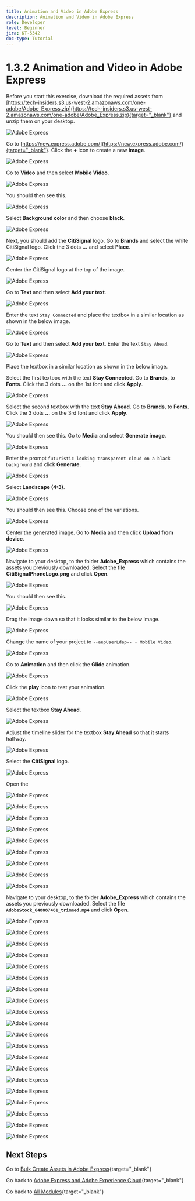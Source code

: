 ```yaml
---
title: Animation and Video in Adobe Express
description: Animation and Video in Adobe Express
role: Developer
level: Beginner
jira: KT-5342
doc-type: Tutorial
---
```

# 1.3.2 Animation and Video in Adobe Express

Before you start this exercise, download the required assets from [https://tech-insiders.s3.us-west-2.amazonaws.com/one-adobe/Adobe_Express.zip](https://tech-insiders.s3.us-west-2.amazonaws.com/one-adobe/Adobe_Express.zip){target="_blank"} and unzip them on your desktop.

![Adobe Express](./images/expressassets.png)

Go to [https://new.express.adobe.com/](https://new.express.adobe.com/){target="_blank"}. Click the **+** icon to create a new **image**.

![Adobe Express](./images/expressv1.png)

Go to **Video** and then select **Mobile Video**.

![Adobe Express](./images/expressv2.png)

You should then see this.

![Adobe Express](./images/expressv3.png)

Select **Background color** and then choose **black**.

![Adobe Express](./images/expressv4.png)

Next, you should add the **CitiSignal** logo. Go to **Brands** and select the white CitiSignal logo. Click the 3 dots **...** and select **Place**.

![Adobe Express](./images/expressv6.png)

Center the CitiSignal logo at the top of the image.

![Adobe Express](./images/expressv7.png)

Go to **Text** and then select **Add your text**.

![Adobe Express](./images/expressv8.png)

Enter the text `Stay Connected` and place the textbox in a similar location as shown in the below image.

![Adobe Express](./images/expressv9.png)

Go to **Text** and then select **Add your text**. Enter the text `Stay Ahead`.

![Adobe Express](./images/expressv10.png)

Place the textbox in a similar location as shown in the below image. 

Select the first textbox with the text **Stay Connected**. Go to **Brands**, to **Fonts**. Click the 3 dots **...** on the 1st font and click **Apply**.

![Adobe Express](./images/expressv11.png)

Select the second textbox with the text **Stay Ahead**. Go to **Brands**, to **Fonts**. Click the 3 dots **...** on the 3rd font and click **Apply**.

![Adobe Express](./images/expressv12.png)

You should then see this. Go to **Media** and select **Generate image**.

![Adobe Express](./images/expressv13.png)

Enter the prompt `futuristic looking transparent cloud on a black background` and click **Generate**.

![Adobe Express](./images/expressv16.png)

Select **Landscape (4:3)**.

![Adobe Express](./images/expressv15.png)

You should then see this. Choose one of the variations.

![Adobe Express](./images/expressv17.png)

Center the generated image. Go to **Media** and then click **Upload from device**.

![Adobe Express](./images/expressv18.png)

Navigate to your desktop, to the folder **Adobe_Express** which contains the assets you previously downloaded. Select the file **CitiSignalPhoneLogo.png** and click **Open**.

![Adobe Express](./images/expressv19.png)

You should then see this.

![Adobe Express](./images/expressv20.png)

Drag the image down so that it looks similar to the below image.

![Adobe Express](./images/expressv21.png)

Change the name of your project to `--aepUserLdap-- - Mobile Video`.

![Adobe Express](./images/expressv22.png)

Go to **Animation** and then click the **Glide** animation.

![Adobe Express](./images/expressv23.png)

Click the **play** icon to test your animation.

![Adobe Express](./images/expressv24.png)

Select the textbox **Stay Ahead**.

![Adobe Express](./images/expressv25.png)

Adjust the timeline slider for the textbox **Stay Ahead** so that it starts halfway.

![Adobe Express](./images/expressv26.png)

Select the **CitiSignal** logo.

![Adobe Express](./images/expressv27.png)

Open the 

![Adobe Express](./images/expressv28.png)



![Adobe Express](./images/expressv29.png)



![Adobe Express](./images/expressv30.png)



![Adobe Express](./images/expressv31.png)



![Adobe Express](./images/expressv32.png)



![Adobe Express](./images/expressv33.png)



![Adobe Express](./images/expressv34.png)



![Adobe Express](./images/expressv35.png)



![Adobe Express](./images/expressv36.png)

Navigate to your desktop, to the folder **Adobe_Express** which contains the assets you previously downloaded. Select the file **`AdobeStock_648887461_trimmed.mp4`** and click **Open**.

![Adobe Express](./images/expressv37.png)



![Adobe Express](./images/expressv40.png)



![Adobe Express](./images/expressv41.png)



![Adobe Express](./images/expressv42.png)



![Adobe Express](./images/expressv43.png)



![Adobe Express](./images/expressv44.png)



![Adobe Express](./images/expressv45.png)



![Adobe Express](./images/expressv46.png)



![Adobe Express](./images/expressv47.png)



![Adobe Express](./images/expressv48.png)



![Adobe Express](./images/expressv49.png)



![Adobe Express](./images/expressv50.png)



![Adobe Express](./images/expressv51.png)



![Adobe Express](./images/expressv52.png)



![Adobe Express](./images/expressv53.png)



![Adobe Express](./images/expressv54.png)



![Adobe Express](./images/expressv55.png)



![Adobe Express](./images/expressv56.png)



![Adobe Express](./images/expressv57.png)



![Adobe Express](./images/expressv58.png)


## Next Steps

Go to [Bulk Create Assets in Adobe Express](./ex3.md){target="_blank"}

Go back to [Adobe Express and Adobe Experience Cloud](./express.md){target="_blank"}

Go back to [All Modules](./../../../overview.md){target="_blank"}
